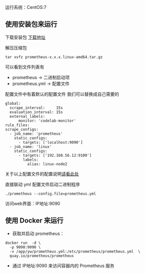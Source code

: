 运行系统：CentOS:7

## 使用安装包来运行
下载安装包 [下载地址](https://prometheus.io/download/)

解压压缩包
```
tar xvfz prometheus-x.x.x.linux-amd64.tar.gz
```
可以看到文件列表有
* prometheus -> 二进制启动项
* prometheus.yml -> 配置文件

配置文件中有着默认的配置文件 我们可以替换成自己需要的
```
global:
  scrape_interval:     15s 
  evaluation_interval: 15s 
  external_labels:
      monitor: 'codelab-monitor'
rule_files:
scrape_configs:
  - job_name: 'prometheus'
    static_configs:
      - targets: ['localhost:9090']
  - job_name: 'linux'
    static_configs:
      - targets: ['192.168.56.12:9100']
        labels:
          alias: linux-node2
```
关于以上配置文件的配置说明[请看此处](https://github.com/lcePolarBear/Ops_Automation_Note/blob/master/Prometheus/如何配置%20Prometheus.yml%20文件.md)

直接联动 yml 配置文件启动二进制程序
```
./prometheus --config.file=prometheus.yml
```
访问web界面：IP地址:9090

## 使用 Docker 来运行
* 获取并启动 prometheus：
```
docker run  -d \
  -p 9090:9090 \
  -v /app/yw/prometheus.yml:/etc/prometheus/prometheus.yml  \
  quay.io/prometheus/prometheus
```
* 通过 IP地址:9090 来访问容器内的 Prometheus 服务
